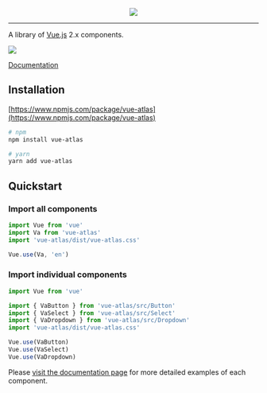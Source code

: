 <p align="center">
  <img src="https://vue-atlas.com/branding_github.png">
</p>

---

A library of [Vue.js](https://vuejs.org) 2.x components.

![](https://img.shields.io/npm/v/vue-atlas.svg)

[Documentation](https://vue-atlas.com)

## Installation

[https://www.npmjs.com/package/vue-atlas](https://www.npmjs.com/package/vue-atlas)

```bash
# npm
npm install vue-atlas
```

```bash
# yarn
yarn add vue-atlas
```

## Quickstart

### Import all components

```javascript
import Vue from 'vue'
import Va from 'vue-atlas'
import 'vue-atlas/dist/vue-atlas.css'

Vue.use(Va, 'en')
```

### Import individual components

```javascript
import Vue from 'vue'

import { VaButton } from 'vue-atlas/src/Button'
import { VaSelect } from 'vue-atlas/src/Select'
import { VaDropdown } from 'vue-atlas/src/Dropdown'
import 'vue-atlas/dist/vue-atlas.css'

Vue.use(VaButton)
Vue.use(VaSelect)
Vue.use(VaDropdown)
```

Please [visit the documentation page](https://vue-atlas.com) for more detailed examples of each component.
